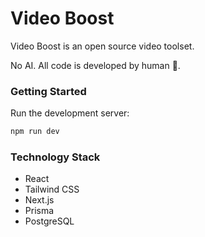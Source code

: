 # Video Boost

Video Boost is an open source video toolset.

No AI. All code is developed by human &#128104;.

### Getting Started

Run the development server:

```bash
npm run dev
```

### Technology Stack

- React
- Tailwind CSS
- Next.js
- Prisma
- PostgreSQL